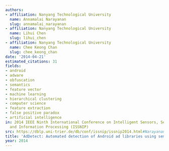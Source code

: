 ```yaml
---
authors:
- affiliation: Nanyang Technological University
  name: Annamalai Narayanan
  slug: annamalai_narayanan
- affiliation: Nanyang Technological University
  name: Lihui Chen
  slug: lihui_chen
- affiliation: Nanyang Technological University
  name: Chee Keong Chan
  slug: chee_keong_chan
date: '2014-04-21'
estimated_citations: 31
fields:
- android
- adware
- obfuscation
- semantics
- feature vector
- machine learning
- hierarchical clustering
- computer science
- feature extraction
- false positive paradox
- artificial intelligence
in: 2014 IEEE Ninth International Conference on Intelligent Sensors, Sensor Networks
  and Information Processing (ISSNIP)
src: https://dblp.uni-trier.de/db/conf/issnip/issnip2014.html#NarayananCC14
title: 'AdDetect: Automated detection of Android ad libraries using semantic analysis'
year: 2014
---
```

